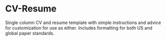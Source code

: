 # CV-Resume
Single column CV and resume template with simple instructions and advice for customization for use as either. Includes formatting for both US and global paper standards.
